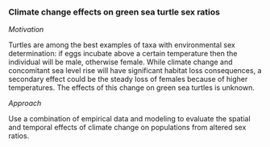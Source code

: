 ### Climate change effects on green sea turtle sex ratios

_Motivation_

Turtles are among the best examples of taxa with environmental sex determination: if eggs incubate above a certain temperature then the individual will be male, otherwise female. While climate change and concomitant sea level rise will have significant habitat loss consequences, a secondary effect could be the steady loss of females because of higher temperatures. The effects of this change on green sea turtles is unknown.

_Approach_

Use a combination of empirical data and modeling to evaluate the spatial and temporal effects of climate change on populations from altered sex ratios.

